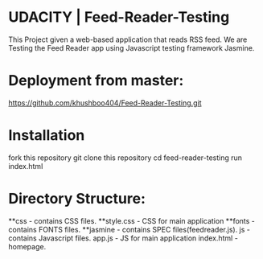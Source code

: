 # UDACITY | Feed-Reader-Testing

This Project given a web-based application that reads RSS feed. We are Testing the Feed Reader app using Javascript testing framework Jasmine.

# Deployment from master:
https://github.com/khushboo404/Feed-Reader-Testing.git

# Installation
fork this repository
git clone <repository-url> this repository
cd feed-reader-testing
run index.html

# Directory Structure:
**css - contains CSS files.
**style.css - CSS for main application
**fonts - contains FONTS files.
**jasmine - contains SPEC files(feedreader.js).
js - contains Javascript files.
app.js - JS for main application
index.html - homepage.
